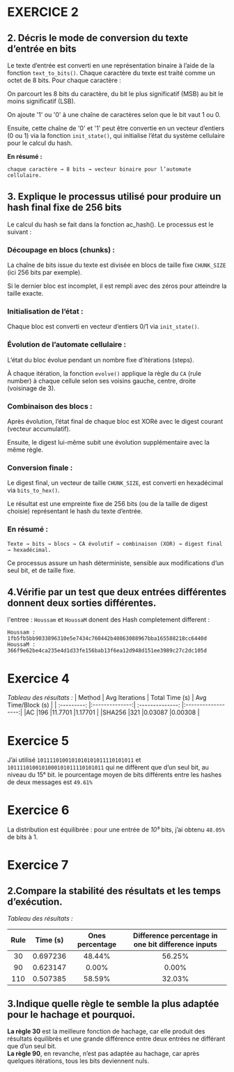 # EXERCICE 2
## 2. Décris le mode de conversion du texte d’entrée en bits

Le texte d’entrée est converti en une représentation binaire à l’aide de la fonction `text_to_bits()`. Chaque caractère du texte est traité comme un octet de 8 bits. Pour chaque caractère :

On parcourt les 8 bits du caractère, du bit le plus significatif (MSB) au bit le moins significatif (LSB).

On ajoute '1' ou '0' à une chaîne de caractères selon que le bit vaut 1 ou 0.

Ensuite, cette chaîne de '0' et '1' peut être convertie en un vecteur d’entiers (0 ou 1) via la fonction `init_state()`, qui initialise l’état du système cellulaire pour le calcul du hash.

__En résumé :__
```
chaque caractère → 8 bits → vecteur binaire pour l’automate cellulaire.
```

## 3. Explique le processus utilisé pour produire un hash final fixe de 256 bits
Le calcul du hash se fait dans la fonction ac_hash(). Le processus est le suivant :

### Découpage en blocs (chunks) :

La chaîne de bits issue du texte est divisée en blocs de taille fixe `CHUNK_SIZE` (ici 256 bits par exemple).

Si le dernier bloc est incomplet, il est rempli avec des zéros pour atteindre la taille exacte.

### Initialisation de l’état :

Chaque bloc est converti en vecteur d’entiers 0/1 via `init_state()`.

### Évolution de l’automate cellulaire :

L’état du bloc évolue pendant un nombre fixe d’itérations (steps).

À chaque itération, la fonction `evolve()` applique la règle du `CA` (rule number) à chaque cellule selon ses voisins gauche, centre, droite (voisinage de 3).

### Combinaison des blocs :

Après évolution, l’état final de chaque bloc est XORé avec le digest courant (vecteur accumulatif).

Ensuite, le digest lui-même subit une évolution supplémentaire avec la même règle.

### Conversion finale :

Le digest final, un vecteur de taille `CHUNK_SIZE`, est converti en hexadécimal via `bits_to_hex()`.

Le résultat est une empreinte fixe de 256 bits (ou de la taille de digest choisie) représentant le hash du texte d’entrée.

### En résumé :
```
Texte → bits → blocs → CA évolutif → combinaison (XOR) → digest final → hexadécimal.
```

Ce processus assure un hash déterministe, sensible aux modifications d’un seul bit, et de taille fixe.

## 4.Vérifie par un test que deux entrées différentes donnent deux sorties différentes.

l'entree : `Houssam` et `HoussaM` donent des Hash completement different :
```
Houssam : 1fb5fb5bb9033896310e5e7434c760442b40863088967bba165588218cc6440d
HoussaM : 366f9e62be4ca235e4d1d33fe156bab13f6ea12d948d151ee3989c27c2dc105d
```

# Exercice 4
_Tableau des résultats :_
|  Method   | Avg Iterations | Total Time (s) | Avg Time/Block (s) |
| :---------: |:--------------:| :--------------: |:------------------:|
|AC         |196             |11.7701         |1.17701             |
|SHA256     |321             |0.03087      |0.00308         |

# Exercice 5
J’ai utilisé `1011110100101010101011110101011` et `1011110100101000101011110101011` qui ne diffèrent que d’un seul bit, au niveau du 15ᵉ bit.
le pourcentage moyen de bits différents entre les hashes de deux messages est `49.61%`

# Exercice 6
La distribution est équilibrée : pour une entrée de _10⁵_ bits, j’ai obtenu `48.05%` de bits à 1.

# Exercice 7
## 2.Compare la stabilité des résultats et les temps d’exécution.
_Tableau des résultats :_

|  Rule   | Time (s) | Ones percentage | Difference percentage in one bit difference inputs |
| :---------: |:--------------:| :--------------: |:------------------:|
|30         |0.697236             |48.44%         |56.25%             |
|90     |0.623147             |0.00%       |0.00%          |
|110     |0.507385             |58.59%        |32.03%          |

## 3.Indique quelle règle te semble la plus adaptée pour le hachage et pourquoi.
__La règle 30__ est la meilleure fonction de hachage, car elle produit des résultats équilibrés et une grande différence entre deux entrées ne différant que d’un seul bit.\
__La règle 90__, en revanche, n’est pas adaptée au hachage, car après quelques itérations, tous les bits deviennent nuls.

